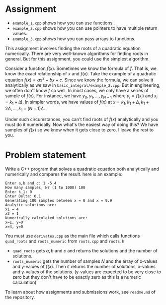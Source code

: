 # Assignment
* `example_1.cpp` shows how you can use functions. 
* `example_2.cpp` shows how you can use pointers to have multiple return values.
* `example_3.cpp` shows how you can pass arrays to functions.

This assignment involves finding the roots of a quadratic equation numerically. There are very well-known algorithms for finding roots in general. But for this assignment, you could use the simplest algorithm.

Consider a function $f(x)$. Sometimes we know the formula of $f$. That is, we know the exact relationship of $x$ and $f(x)$. Take the example of a quadratic equation $f(x)=ax^2+bx+c$. Since we know the formula, we can solve it analytically as we saw in `basic_integral/example_2.cpp`. But in engineering, we often don't know $f$ so well. In most cases, we only have a series of sample of $f(x)$. For instance, we have $y_0, y_1, \ldots, y_{N-1}$ where $y_i=f(x_i)$ and $x_i=k_1+i\Delta$. In simpler words, we have values of $f(x)$ at $x=k_1, k_1+\Delta, k_1+2\Delta, \ldots, k_1+(N-1)\Delta$.

Under such circumstances, you can't find roots of $f(x)$ analytically and you must do it numerically. Now what's the easiest way of doing this? We have samples of $f(x)$ so we know when it gets close to zero. I leave the rest to you.

# Problem statement
Write a C++ program that solves a quadratic equation both analytically and numerically and compares the result. here is an example:

    Enter a,b and c: 1 -5 4
    How many samples, N? (1 to 1000) 100
    Enter k_1: 0
    Enter Delta: 0.1
    Generating 100 samples between x = 0 and x = 9.9
    Analytic solutions are:
    x1 = 4
    x2 = 1
    Numerically calculated solutions are:
    x=1, y=0
    x=4, y=0

You must use `derivates.cpp` as the main file which calls functions `quad_roots` and `roots_numeric` from `roots.cpp` and `roots.h`
* `quad_roots` gets $a, b$ and $c$ and returns the solutions and the number of solutions.
* `roots_numeric` gets the number of samples $N$ and the array of x-values and y-values of $f(x)$. Then it returns the number of solutions, x-values and y-values of the solutions. (y-values are expected to be very close to zero but they don't have to be exactly zero as this is a numeric calculation)

To learn about how assignments and submissions work, see `readme.md` of the repository.

